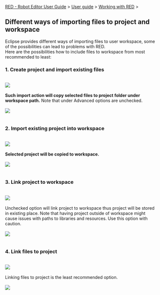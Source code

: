 <html>
<head>
<link href="PLUGINS_ROOT/org.robotframework.ide.eclipse.main.plugin.doc.user/help/style.css" rel="stylesheet" type="text/css"/>
</head>
<body>
<a href="..\..\index.html">RED - Robot Editor User Guide</a> &gt; <a href="..\user_guide.html">User guide</a> &gt; <a href="..\working_with_RED.html">Working with RED</a> &gt; 
<h2>Different ways of importing files to project and workspace</h2>
Eclipse provides different ways of importing files to user workspace, some of the possibilities can lead to problems with RED.<br/>
Here are the possibilities how to include files to workspace from most recommended to least:<br/>
<h3>1. Create project and import existing files</h3>
<br/><img src="images/import_1.png"/> <br/><br/>
<b>Such import action will copy selected files to project folder under workspace path.</b> Note that under Advanced options are unchecked.
<br/><br/><img src="images/import_2.png"/> <br/><br/>
<h3>2. Import existing project into workspace</h3>
<br/><img src="images/import_4.png"/> <br/><br/>
<b>Selected project will be copied to workspace.</b>
<br/><br/><img src="images/import_3.png"/> <br/><br/>
<h3>3. Link project to workspace</h3>
<br/><img src="images/import_4.png"/> <br/><br/>
Unchecked option will link project to workspace thus project will be stored in existing place. Note that having project outside of workspace might cause issues with paths to libraries and resources. Use this option with caution.
<br/><br/><img src="images/import_5.png"/> <br/><br/>
<h3>4. Link files to project </h3>
<br/><img src="images/import_1.png"/> <br/><br/>
Linking files to project is the least recommended option.
<br/><br/><img src="images/import_6.png"/> <br/><br/>
</body>
</html>